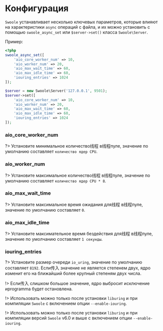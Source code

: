 # Конфигурация

`Swoole` устанавливает несколько ключевых параметров, которые влияют на характеристики `async` операций с файла, и их можно установить с помощью `swoole_async_set` или `$server->set()` класса `Swoole\Server`.

Пример:

```php
<?php
swoole_async_set([
    'aio_core_worker_num' => 10,
    'aio_worker_num' => 20,
    'aio_max_wait_time' => 60,
    'aio_max_idle_time' => 60,
    'iouring_entries' => 1024
]);

$server = new Swoole\Server('127.0.0.1', 9501);
$server->set([
    'aio_core_worker_num' => 10,
    'aio_worker_num' => 20,
    'aio_max_wait_time' => 60,
    'aio_max_idle_time' => 60,
    'iouring_entries' => 1024
]);
```

### aio_core_worker_num

?> Установите минимальное количество线程 в线程пуле, значение по умолчанию составляет `количество ядер CPU`.

### aio_worker_num

?> Установите максимальное количество线程 в线程пуле, значение по умолчанию составляет `количество ядер CPU * 8`.

### aio_max_wait_time

?> Установите максимальное время ожидания для线程 в线程пуле, значение по умолчанию составляет `0`.

### aio_max_idle_time

?> Установите максимательное время бездействия для线程 в线程пуле, значение по умолчанию составляет `1 секунды`.

### iouring_entries

?> Установите размер очереди `io_uring`, значение по умолчанию составляет `8192`. Если传入 значение не является степенем двух, ядро изменит его на ближайший более крупный степеням двух числа.

!> Если传入 слишком большое значение, ядро выбросит исключение иprogramma будет остановлена.

!> Использовать можно только после установки `liburing` и при компиляции `Swoole` с включением опции `--enable-iouring`.

!> Использовать можно только после установки `liburing` и при компиляции версий `Swoole` v6.0 и выше с включением опции `--enable-iouring`.
